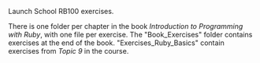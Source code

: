 Launch School RB100 exercises.

There is one folder per chapter in the book _Introduction to Programming with Ruby_, with one file per exercise. The "Book_Exercises" folder contains exercises at the end of the book. "Exercises_Ruby_Basics" contain exercises from _Topic 9_ in the course.
